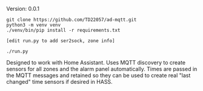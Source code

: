 

Version: 0.0.1

```
git clone https://github.com/TD22057/ad-mqtt.git
python3 -m venv venv
./venv/bin/pip install -r requirements.txt

[edit run.py to add ser2sock, zone info]

./run.py
```

Designed to work with Home Assistant.  Uses MQTT discovery to create sensors
for all zones and the alarm panel automatically.  Times are passed in the
MQTT messages and retained so they can be used to create real "last changed"
time sensors if desired in HASS.
